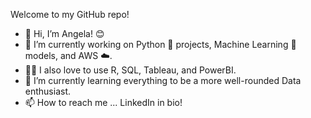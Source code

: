 Welcome to my GitHub repo!
- 👋 Hi, I’m Angela! 😊
- 🔭 I’m currently working on Python 🐍 projects, Machine Learning 🧠 models, and AWS ☁️.
- 👩‍💻 I also love to use R, SQL, Tableau, and PowerBI. 
- 🌱 I’m currently learning everything to be a more well-rounded Data enthusiast.
- 📫 How to reach me ... LinkedIn in bio!

<!---
alwzhang/alwzhang is a ✨ special ✨ repository because its `README.md` (this file) appears on your GitHub profile.
You can click the Preview link to take a look at your changes.
--->
